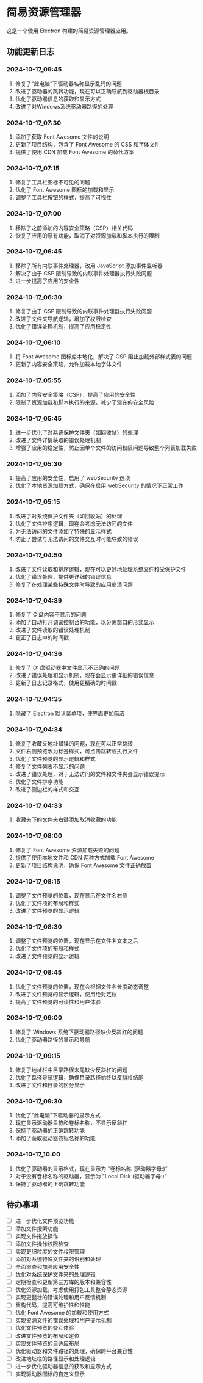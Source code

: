 # 简易资源管理器

这是一个使用 Electron 构建的简易资源管理器应用。

## 功能更新日志

### 2024-10-17_09:45
1. 修复了"此电脑"下驱动器名称显示乱码的问题
2. 改进了驱动器的跳转功能，现在可以正确导航到驱动器根目录
3. 优化了驱动器信息的获取和显示方式
4. 改进了对Windows系统驱动器路径的处理

### 2024-10-17_07:30
1. 添加了获取 Font Awesome 文件的说明
2. 更新了项目结构，包含了 Font Awesome 的 CSS 和字体文件
3. 提供了使用 CDN 加载 Font Awesome 的替代方案

### 2024-10-17_07:15
1. 修复了工具栏图标不可见的问题
2. 优化了 Font Awesome 图标的加载和显示
3. 调整了工具栏按钮的样式，提高了可视性

### 2024-10-17_07:00
1. 移除了之前添加的内容安全策略（CSP）相关代码
2. 恢复了应用的原有功能，取消了对资源加载和脚本执行的限制

### 2024-10-17_06:45
1. 移除了所有内联事件处理器，改用 JavaScript 添加事件监听器
2. 解决了由于 CSP 限制导致的内联事件处理器执行失败问题
3. 进一步提高了应用的安全性

### 2024-10-17_06:30
1. 修复了由于 CSP 限制导致的内联事件处理器执行失败问题
2. 改进了文件夹导航逻辑，增加了权限检查
3. 优化了错误处理机制，提高了应用稳定性

### 2024-10-17_06:10
1. 将 Font Awesome 图标库本地化，解决了 CSP 阻止加载外部样式表的问题
2. 更新了内容安全策略，允许加载本地字体文件

### 2024-10-17_05:55
1. 添加了内容安全策略（CSP），提高了应用的安全性
2. 限制了资源加载和脚本执行的来源，减少了潜在的安全风险

### 2024-10-17_05:45
1. 进一步优化了对系统保护文件夹（如回收站）的处理
2. 改进了文件详情获取的错误处理机制
3. 增强了应用的稳定性，防止因单个文件的访问权限问题导致整个列表加载失败

### 2024-10-17_05:30
1. 提高了应用的安全性，启用了 webSecurity 选项
2. 优化了本地资源加载方式，确保在启用 webSecurity 的情况下正常工作

### 2024-10-17_05:15
1. 改进了对系统保护文件夹（如回收站）的处理
2. 优化了文件排序逻辑，现在会考虑无法访问的文件
3. 为无法访问的文件添加了特殊的显示样式
4. 防止了尝试与无法访问的文件交互时可能导致的错误

### 2024-10-17_04:50
1. 改进了文件读取和排序逻辑，现在可以更好地处理系统文件和受保护文件
2. 优化了错误处理，提供更详细的错误信息
3. 修复了在处理某些特殊文件时导致的应用崩溃问题

### 2024-10-17_04:39
1. 修复了 C 盘内容不显示的问题
2. 添加了自动打开调试控制台的功能，以分离窗口的形式显示
3. 改进了文件读取的错误处理机制
4. 更正了日志中的时间戳

### 2024-10-17_04:36
1. 修复了 D: 盘驱动器中文件显示不正确的问题
2. 改进了错误处理和显示机制，现在会显示更详细的错误信息
3. 更新了日志记录格式，使用更精确的时间戳

### 2024-10-17_04:35
1. 隐藏了 Electron 默认菜单项，使界面更加简洁

### 2024-10-17_04:34
1. 修复了收藏夹地址错误的问题，现在可以正常跳转
2. 文件右侧预览改为标签样式，可点击跳转或执行文件
3. 优化了文件预览的显示逻辑和样式
4. 修复了文件列表不显示的问题
5. 改进了错误处理，对于无法访问的文件和文件夹会显示错误提示
6. 优化了文件排序功能
7. 改进了侧边栏的样式和交互

### 2024-10-17_04:33
1. 收藏夹下的文件夹右键添加取消收藏的功能

### 2024-10-17_08:00
1. 修复了 Font Awesome 资源加载失败的问题
2. 提供了使用本地文件和 CDN 两种方式加载 Font Awesome
3. 更新了项目结构说明，确保 Font Awesome 文件正确放置

### 2024-10-17_08:15
1. 调整了文件预览的位置，现在显示在文件名右侧
2. 优化了文件项的布局和样式
3. 改进了文件预览的显示逻辑

### 2024-10-17_08:30
1. 调整了文件预览的位置，现在显示在文件名文本之后
2. 优化了文件项的布局和样式
3. 改进了文件预览的显示逻辑

### 2024-10-17_08:45
1. 优化了文件预览的位置，现在会根据文件名长度动态调整
2. 改进了文件预览的显示逻辑，使用绝对定位
3. 提高了文件预览的可读性和用户体验

### 2024-10-17_09:00
1. 修复了 Windows 系统下驱动器路径缺少反斜杠的问题
2. 优化了驱动器路径的显示和导航

### 2024-10-17_09:15
1. 修复了地址栏中目录路径末尾缺少反斜杠的问题
2. 优化了路径导航逻辑，确保目录路径始终以反斜杠结尾
3. 改进了文件和目录的区分显示

### 2024-10-17_09:30
1. 优化了"此电脑"下驱动器的显示方式
2. 现在显示驱动器盘符和卷标名称，不显示反斜杠
3. 保持了驱动器的正确跳转功能
4. 添加了获取驱动器卷标名称的功能

### 2024-10-17_10:00
1. 优化了驱动器的显示格式，现在显示为 "卷标名称 (驱动器字母:)"
2. 对于没有卷标名称的驱动器，显示为 "Local Disk (驱动器字母:)"
3. 保持了驱动器的正确跳转功能

## 待办事项

- [ ] 进一步优化文件预览功能
- [ ] 添加文件搜索功能
- [ ] 实现文件拖放操作
- [ ] 添加文件操作权限检查
- [ ] 实现更细粒度的文件权限管理
- [ ] 添加对系统特殊文件夹的识别和处理
- [ ] 全面审查和加强应用安全性
- [ ] 优化对系统保护文件夹的处理逻辑
- [ ] 定期检查和更新第三方库的版本和兼容性
- [ ] 优化资源加载，考虑使用打包工具整合静态资源
- [ ] 实现更健壮的错误处理和用户反馈机制
- [ ] 重构代码，提高可维护性和性能
- [ ] 优化 Font Awesome 的加载和使用方式
- [ ] 实现资源文件的错误处理和用户提示机制
- [ ] 优化文件预览的交互体验
- [ ] 改进文件预览的布局和定位
- [ ] 实现文件预览的自适应布局
- [ ] 优化驱动器和文件路径的处理，确保跨平台兼容性
- [ ] 改进地址栏的路径显示和处理逻辑
- [ ] 进一步优化驱动器信息的获取和显示方式
- [ ] 实现驱动器图标的自定义显示
